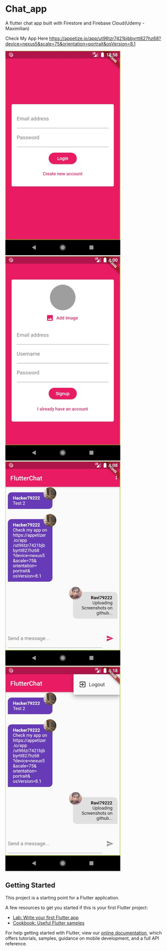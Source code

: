 # Chat_app

A flutter chat app built with Firestore and Firebase Cloud(Udemy - Maximilian)

Check My App Here https://appetize.io/app/ut96tzr7421bjbbyrtt827hz68?device=nexus5&scale=75&orientation=portrait&osVersion=8.1


<img src = "ScreenShots/Auth_Screen.jpg"> <img src = "ScreenShots/Auth_Screen Signup.jpg"> 
<img src = "ScreenShots/Chat_screen.jpg"> <img src = "ScreenShots/Log_Out_Screen.jpg"> 

## Getting Started

This project is a starting point for a Flutter application.

A few resources to get you started if this is your first Flutter project:

- [Lab: Write your first Flutter app](https://flutter.dev/docs/get-started/codelab)
- [Cookbook: Useful Flutter samples](https://flutter.dev/docs/cookbook)

For help getting started with Flutter, view our
[online documentation](https://flutter.dev/docs), which offers tutorials,
samples, guidance on mobile development, and a full API reference.
